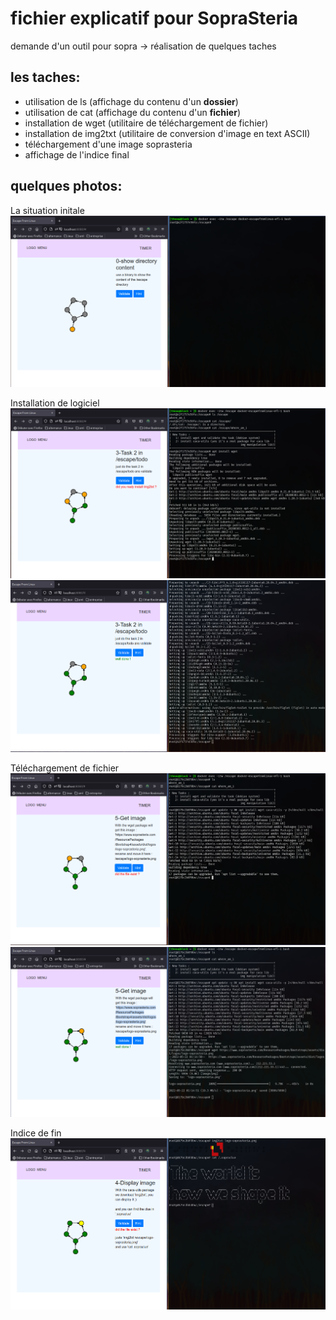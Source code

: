 # fichier explicatif pour SopraSteria

demande d'un outil pour sopra -> réalisation de quelques taches

## les taches:

* utilisation de ls (affichage du contenu d'un **dossier**)
* utilisation de cat (affichage du contenu d'un **fichier**)
* installation de wget (utilitaire de téléchargement de fichier)
* installation de img2txt (utilitaire de conversion d'image en text ASCII)
* téléchargement d'une image soprasteria
* affichage de l'indice final

## quelques photos:

La situation initale
![La situation initale](img/initial.png)

Installation de logiciel
![Installation de logiciel](img/installation_de_logiciels.png)
![Installation de logiciel effectuée](img/installation_de_logiciels_done.png)

Téléchargement de fichier
![telechargement de fichier](img/telechargement_de_fichier.png)
![telechargement de fichier effectée](img/telechargement_de_fichier_done.png)

Indice de fin
![indice de fin](img/indice_de_fin.png)